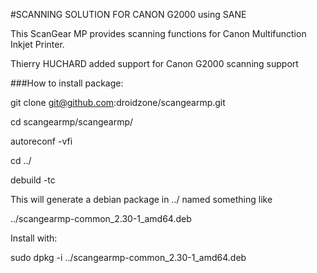#SCANNING SOLUTION FOR CANON G2000 using SANE

This ScanGear MP provides scanning functions for Canon Multifunction Inkjet Printer. 

Thierry HUCHARD added support for Canon G2000 scanning support

###How to install package:

git clone git@github.com:droidzone/scangearmp.git

cd scangearmp/scangearmp/

autoreconf -vfi

cd ../

debuild -tc

This will generate a debian package in ../ named something like 

../scangearmp-common_2.30-1_amd64.deb

Install with:

sudo dpkg -i ../scangearmp-common_2.30-1_amd64.deb